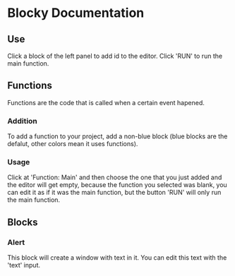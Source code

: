 # Blocky Documentation
## Use
Click a block of the left panel to add id to the editor.
Click 'RUN' to run the main function.

## Functions
Functions are the code that is called when a certain event hapened.
### Addition
To add a function to your project, add a non-blue block (blue blocks are the defalut, other colors mean it uses functions).
### Usage
Click at 'Function: Main' and then choose the one that you just added and the editor will get empty, because the function you selected was blank, you can edit it as if it was the main function, but the button 'RUN' will only run the main function.

## Blocks
### Alert
This block will create a window with text in it. You can edit this text with the 'text' input.
